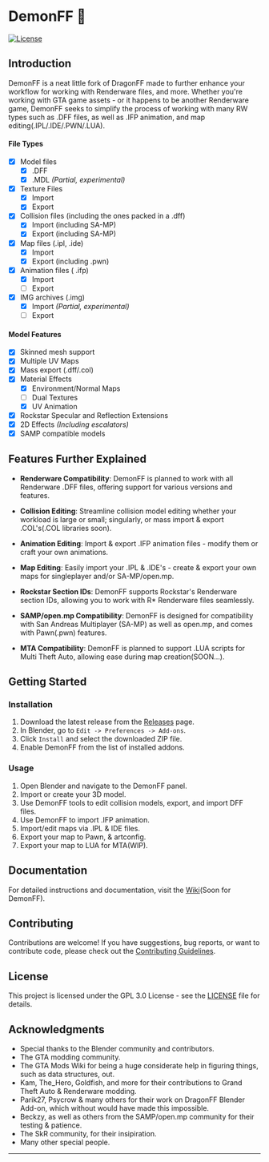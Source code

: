 # DemonFF 👹

[![License](https://img.shields.io/badge/license-GPLv3-blue.svg)](LICENSE)

## Introduction

DemonFF is a neat little fork of DragonFF made to further enhance your workflow for working with Renderware files, and more. Whether you're working with GTA game assets - or it happens to be another Renderware game, DemonFF seeks to simplify the process of working with many RW types such as .DFF files, as well as .IFP animation, and map editing(.IPL/.IDE/.PWN/.LUA).

#### File Types

- [X] Model files
  - [X] .DFF
  - [X] .MDL *(Partial, experimental)*
- [X] Texture Files
  - [X] Import
  - [x] Export
- [X] Collision files (including the ones packed in a .dff)
  - [X] Import (including SA-MP)
  - [X] Export (including SA-MP)
- [x] Map files (.ipl, .ide)
  - [X] Import
  - [X] Export (including .pwn)
- [X] Animation files ( .ifp)
  - [X] Import
  - [ ] Export
- [X] IMG archives (.img)
  - [X] Import *(Partial, experimental)*
  - [ ] Export

#### Model Features

- [X] Skinned mesh support
- [X] Multiple UV Maps
- [X] Mass export (.dff/.col)
- [X] Material Effects
  - [X] Environment/Normal Maps
  - [ ] Dual Textures
  - [X] UV Animation
- [X] Rockstar Specular and Reflection Extensions
- [X] 2D Effects *(Including escalators)*
- [X] SAMP compatible models

## Features Further Explained

- **Renderware Compatibility**: DemonFF is planned to work with all Renderware .DFF files, offering support for various versions and features.

- **Collision Editing**: Streamline collision model editing whether your workload is large or small; singularly, or mass import & export .COL's(.COL libraries soon).

- **Animation Editing**: Import & export .IFP animation files - modify them or craft your own animations.

- **Map Editing**: Easily import your .IPL & .IDE's - create & export your own maps for singleplayer and/or SA-MP/open.mp.

- **Rockstar Section IDs**: DemonFF supports Rockstar's Renderware section IDs, allowing you to work with R* Renderware files seamlessly.

- **SAMP/open.mp Compatibility**: DemonFF is designed for compatibility with San Andreas Multiplayer (SA-MP) as well as open.mp, and comes with Pawn(.pwn) features.
  
- **MTA Compatibility**: DemonFF is planned to support .LUA scripts for Multi Theft Auto, allowing ease during map creation(SOON...).

## Getting Started

### Installation

1. Download the latest release from the [Releases](https://github.com/spicybung/DemonFF/releases) page.
2. In Blender, go to `Edit -> Preferences -> Add-ons`.
3. Click `Install` and select the downloaded ZIP file.
4. Enable DemonFF from the list of installed addons.

### Usage

1. Open Blender and navigate to the DemonFF panel.
2. Import or create your 3D model.
3. Use DemonFF tools to edit collision models, export, and import DFF files.
4. Use DemonFF to import .IFP animation.
5. Import/edit maps via .IPL & IDE files.
6. Export your map to Pawn, & artconfig.
7. Export your map to LUA for MTA(WIP).

## Documentation

For detailed instructions and documentation, visit the [Wiki](https://github.com/spicybung/DemonFF/wiki)(Soon for DemonFF).

## Contributing

Contributions are welcome! If you have suggestions, bug reports, or want to contribute code, please check out the [Contributing Guidelines](CONTRIBUTING.md).

## License

This project is licensed under the GPL 3.0 License - see the [LICENSE](LICENSE) file for details.

## Acknowledgments

- Special thanks to the Blender community and contributors.
- The GTA modding community.
- The GTA Mods Wiki for being a huge considerate help in figuring things, such as data structures, out.
- Kam, The_Hero, Goldfish, and more for their contributions to Grand Theft Auto & Renderware modding.
- Parik27, Psycrow & many others for their work on DragonFF Blender Add-on, which without would have made this impossible.
- Beckzy, as well as others from the SAMP/open.mp community for their testing & patience.
- The SkR community, for their insipiration. 
- Many other special people.


---
